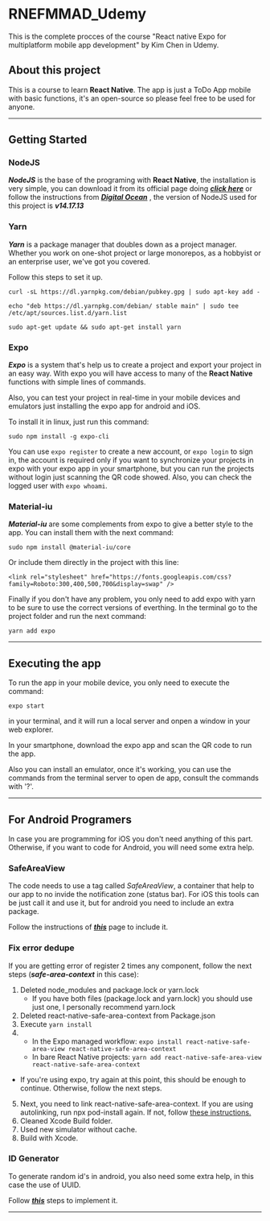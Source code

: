 RNEFMMAD_Udemy
===
This is the complete procces of the course "React native Expo for multiplatform mobile app development" by Kim Chen in Udemy.

## About this project
This is a course to learn __React Native__. The app is just a ToDo App mobile with basic functions, it's an open-source so please feel free to be used for anyone.

---
## Getting Started

### NodeJS

***NodeJS*** is the base of the programing with **React Native**, the installation is very simple, you can download it from its official page doing ***[click here](https://nodejs.org/es/ 'Nodejs Official Page')*** or follow the instructions from ***[Digital Ocean](https://www.digitalocean.com/community/tutorials/how-to-install-node-js-on-ubuntu-20-04-es 'How To Install Node.js on Ubuntu 20.04')*** , the version of NodeJS used for this project is ***v14.17.13***


### Yarn

***Yarn*** is a package manager that doubles down as a project manager. Whether you work on one-shot project or large monorepos, as a hobbyist or an enterprise user, we've got you covered.

Follow this steps to set it up.<br>
```
curl -sL https://dl.yarnpkg.com/debian/pubkey.gpg | sudo apt-key add -
```
```
echo "deb https://dl.yarnpkg.com/debian/ stable main" | sudo tee /etc/apt/sources.list.d/yarn.list
```
```
sudo apt-get update && sudo apt-get install yarn
```

### Expo

***Expo*** is a system that's help us to create a project and export your project in an easy way. With expo you will have access to many of the **React Native** functions with simple lines of commands.

Also, you can test your project in real-time in your mobile devices and emulators just installing the expo app for android and iOS.

To install it in linux, just run this command:<br>

```
sudo npm install -g expo-cli
```

You can use `expo register` to create a new account, or `expo login` to sign in, the account is required only if you want to synchronize your projects in expo with your expo app in your smartphone, but you can run the projects without login just scanning the QR code showed. Also, you can check the logged user with `expo whoami`.

### Material-iu

***Material-iu*** are some complements from expo to give a better style to the app. You can install them with the next command:<br>

```
sudo npm install @material-iu/core
```

Or include them directly in the project with this line:<br>

```
<link rel="stylesheet" href="https://fonts.googleapis.com/css?family=Roboto:300,400,500,700&display=swap" />
```

Finally if you don't have any problem, you only need to add expo with yarn to be sure to use the correct versions of everthing.
In the terminal go to the project folder and run the next command:<br>

```
yarn add expo
```

---

## Executing the app

To run the app in your mobile device, you only need to execute the command:<br>

```
expo start
```

in your terminal, and it will run a local server and onpen a window in your web explorer.

In your smartphone, download the expo app and scan the QR code to run the app.

Also you can install an emulator, once it's working, you can use the commands from the terminal server to open de app, consult the commands with '?'.

---

## For Android Programers

In case you are programming for iOS you don't need anything of this part. Otherwise, if you want to code for Android, you will need some extra help.

### SafeAreaView
The code needs to use a tag called *SafeAreaView*, a container that help to our app to no invide the notification zone (status bar). For iOS this tools can be just call it and use it, but for android you need to include an extra package.

Follow the instructions of ***[this](https://docs.expo.io/versions/latest/sdk/safe-area-context/?redirected "SafeAreaContext for Android")*** page to include it.

### Fix error dedupe
If you are getting error of register 2 times any component, follow the next steps (***safe-area-context*** in this case):

1. Deleted node_modules and package.lock or yarn.lock
   - If you have both files (package.lock and yarn.lock) you should use just one, I personally recommend yarn.lock
2. Deleted react-native-safe-area-context from Package.json
3. Execute `yarn install`
4.
    - In the Expo managed workflow:
    `expo install react-native-safe-area-view react-native-safe-area-context`
    - In bare React Native projects:
    `yarn add react-native-safe-area-view react-native-safe-area-context`
- If you're using expo, try again at this point, this should be enough to continue. Otherwise, follow the next steps.
5. Next, you need to link react-native-safe-area-context. If you are using autolinking, run npx pod-install again. If not, follow [these instructions.](https://github.com/react-navigation/react-native-safe-area-view "Linking Safe Area Context")
6. Cleaned Xcode Build folder.
7. Used new simulator without cache.
8. Build with Xcode.

### ID Generator

To generate random id's in android, you also need some extra help, in this case the use of UUID.

Follow ***[this](https://www.npmjs.com/package/uuid)*** steps to implement it.

---
